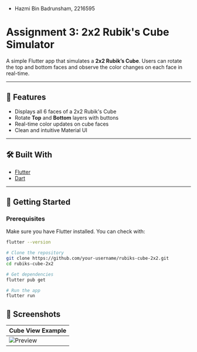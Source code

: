 - Hazmi Bin Badrunsham, 2216595

# Assignment 3: 2x2 Rubik's Cube Simulator

A simple Flutter app that simulates a **2x2 Rubik’s Cube**. Users can rotate the top and bottom faces and observe the color changes on each face in real-time.

---

## 📱 Features

- Displays all 6 faces of a 2x2 Rubik's Cube
- Rotate **Top** and **Bottom** layers with buttons
- Real-time color updates on cube faces
- Clean and intuitive Material UI

---

## 🛠️ Built With

- [Flutter](https://flutter.dev/)
- [Dart](https://dart.dev/)

---

## 🚀 Getting Started

### Prerequisites

Make sure you have Flutter installed. You can check with:

```bash
flutter --version

# Clone the repository
git clone https://github.com/your-username/rubiks-cube-2x2.git
cd rubiks-cube-2x2

# Get dependencies
flutter pub get

# Run the app
flutter run
```
## 📸 Screenshots

| Cube View Example |
|-------------------|
| ![Preview]([https://i.imgur.com/AbCdEfG.png](https://imgur.com/gallery/rubik-cube-ss-1t2w2ef)) |

